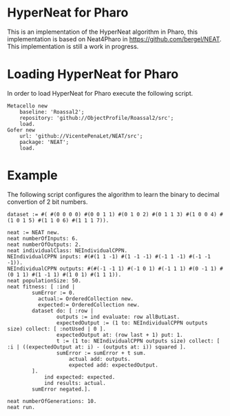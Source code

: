 # HyperNeat for Pharo

This is an implementation of the HyperNeat algorithm in Pharo, this implementation is based on Neat4Pharo in https://github.com/bergel/NEAT. This implementation is still a work in progress.

# Loading HyperNeat for Pharo

In order to load HyperNeat for Pharo execute the following script.

```Smalltalk
Metacello new
    baseline: 'Roassal2';
    repository: 'github://ObjectProfile/Roassal2/src';
    load.
Gofer new
    url: 'github://VicentePenaLet/NEAT/src';
    package: 'NEAT';
    load.
```

# Example

The following script configures the algorithm to learn the binary to decimal convertion of 2 bit numbers.

```Smalltalk
dataset := #( #(0 0 0 0) #(0 0 1 1) #(0 1 0 2) #(0 1 1 3) #(1 0 0 4) #(1 0 1 5) #(1 1 0 6) #(1 1 1 7)).

neat := NEAT new.
neat numberOfInputs: 6.
neat numberOfOutputs: 2.
neat individualClass: NEIndividualCPPN.
NEIndividualCPPN inputs: #(#(1 1 -1) #(1 -1 -1) #(-1 1 -1) #(-1 -1 -1)).
NEIndividualCPPN outputs: #(#(-1 -1 1) #(-1 0 1) #(-1 1 1) #(0 -1 1) #(0 1 1) #(1 -1 1) #(1 0 1) #(1 1 1)).
neat populationSize: 50.
neat fitness: [ :ind |
        sumError := 0.
		  actual:= OrderedCollection new.
		  expected:= OrderedCollection new.
        dataset do: [ :row |
                outputs := ind evaluate: row allButLast.
                expectedOutput := (1 to: NEIndividualCPPN outputs size) collect: [ :notUsed | 0 ].
                expectedOutput at: (row last + 1) put: 1.
                t := (1 to: NEIndividualCPPN outputs size) collect: [ :i | ((expectedOutput at: i) - (outputs at: i)) squared ].
                sumError := sumError + t sum.
					actual add: outputs.
					expected add: expectedOutput.
        ].
			ind expected: expected.
			ind results: actual.
        sumError negated.].

neat numberOfGenerations: 10.
neat run.
```






